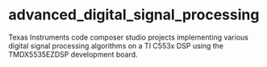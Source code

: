 # advanced_digital_signal_processing
Texas Instruments code composer studio projects implementing various digital signal processing algorithms on a TI C553x DSP using the TMDX5535EZDSP development board.
